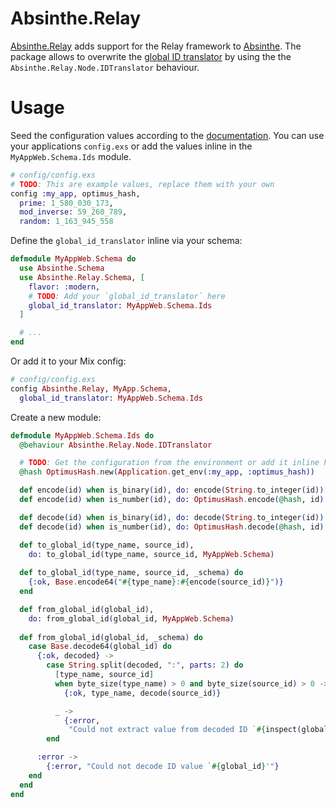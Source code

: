 # Absinthe.Relay

[Absinthe.Relay](https://github.com/absinthe-graphql/absinthe_relay) adds support for the Relay framework to [Absinthe](http://absinthe-graphql.org/). The package allows to overwrite the [global ID translator](https://hexdocs.pm/absinthe_relay/Absinthe.Relay.Node.IDTranslator.html#content) by using the the `Absinthe.Relay.Node.IDTranslator` behaviour.

# Usage

Seed the configuration values according to the [documentation](`OptimusHash`). You can use your applications `config.exs` or add the values inline in the `MyAppWeb.Schema.Ids` module.

```elixir
# config/config.exs
# TODO: This are example values, replace them with your own
config :my_app, optimus_hash,
  prime: 1_580_030_173, 
  mod_inverse: 59_260_789, 
  random: 1_163_945_558
```

Define the `global_id_translator` inline via your schema:

```elixir 
defmodule MyAppWeb.Schema do
  use Absinthe.Schema
  use Absinthe.Relay.Schema, [
    flavor: :modern,
    # TODO: Add your `global_id_translator` here
    global_id_translator: MyAppWeb.Schema.Ids
  ]

  # ...
end
```

Or add it to your Mix config:

```elixir
# config/config.exs
config Absinthe.Relay, MyApp.Schema,
  global_id_translator: MyAppWeb.Schema.Ids
```

Create a new module:

```elixir
defmodule MyAppWeb.Schema.Ids do
  @behaviour Absinthe.Relay.Node.IDTranslator

  # TODO: Get the configuration from the environment or add it inline here
  @hash OptimusHash.new(Application.get_env(:my_app, :optimus_hash))

  def encode(id) when is_binary(id), do: encode(String.to_integer(id))
  def encode(id) when is_number(id), do: OptimusHash.encode(@hash, id)

  def decode(id) when is_binary(id), do: decode(String.to_integer(id))
  def decode(id) when is_number(id), do: OptimusHash.decode(@hash, id)

  def to_global_id(type_name, source_id), 
    do: to_global_id(type_name, source_id, MyAppWeb.Schema)
  
  def to_global_id(type_name, source_id, _schema) do
    {:ok, Base.encode64("#{type_name}:#{encode(source_id)}")}
  end

  def from_global_id(global_id), 
    do: from_global_id(global_id, MyAppWeb.Schema)  
  
  def from_global_id(global_id, _schema) do
    case Base.decode64(global_id) do
      {:ok, decoded} ->
        case String.split(decoded, ":", parts: 2) do
          [type_name, source_id]
          when byte_size(type_name) > 0 and byte_size(source_id) > 0 ->
            {:ok, type_name, decode(source_id)}

          _ ->
            {:error,
             "Could not extract value from decoded ID `#{inspect(global_id)}`"}
        end

      :error ->
        {:error, "Could not decode ID value `#{global_id}'"}
    end
  end
end
```
